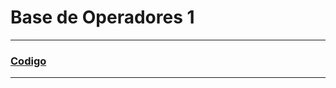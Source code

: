 # Base de Operadores 1

---

### [Codigo](https://github.com/Baultek/Arduino/blob/9308769d02e8984f115e47315624d419adf91bf1/imagenes%20arduino/Blink.ino)

---
